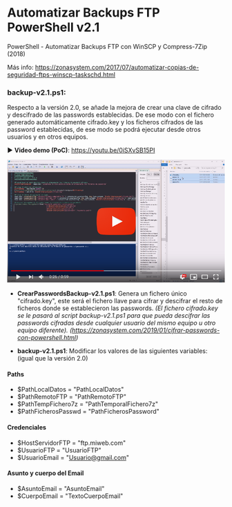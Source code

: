 # Automatizar Backups FTP PowerShell v2.1
PowerShell - Automatizar Backups FTP con WinSCP y Compress-7Zip (2018)

Más info: https://zonasystem.com/2017/07/automatizar-copias-de-seguridad-ftps-winscp-taskschd.html

### backup-v2.1.ps1: 

Respecto a la versión 2.0, se añade la mejora de crear una clave de cifrado y descifrado de las passwords establecidas. De ese modo con el fichero generado automáticamente cifrado.key y los ficheros cifrados de las password establecidas, de ese modo se podrá ejecutar desde otros usuarios y en otros equipos.

▶ **Video demo (PoC)**: https://youtu.be/0iSXvSB15PI
<p align="center">
<a href="https://youtu.be/0iSXvSB15PI" target="_blank"><img src="https://raw.githubusercontent.com/adrianlois/Automatizar-Backups-FTP-PowerShell/master/screenshots/powershell-ftp-backup-cifrado-passwords-keyfile-v2.1-videodemo.png" 
alt="powershell-ftp-cifrado-passwords-keyfile-backup-v2.1-videodemo" width="650" /></a>
</p>

- **CrearPasswordsBackup-v2.1.ps1**: Genera un fichero único "cifrado.key", este será el fichero llave para cifrar y descifrar el resto de ficheros donde se establecieron las passwords. *(El fichero cifrado.key se le pasará al script backup-v2.1.ps1 para que pueda descifrar las passwords cifradas desde cualquier usuario del mismo equipo u otro equipo diferente).*
*(https://zonasystem.com/2019/01/cifrar-passwords-con-powershell.html)*

- **backup-v2.1.ps1**: Modificar los valores de las siguientes variables: (igual que la versión 2.0)

#### Paths
- $PathLocalDatos = "PathLocalDatos"
- $PathRemotoFTP = "PathRemotoFTP"
- $PathTempFichero7z = "PathTemporalFichero7z"
- $PathFicherosPasswd = "PathFicherosPassword"

#### Credenciales
- $HostServidorFTP = "ftp.miweb.com"
- $UsuarioFTP = "UsuarioFTP"
- $UsuarioEmail = "Usuario@gmail.com" 

#### Asunto y cuerpo del Email
- $AsuntoEmail = "AsuntoEmail"
- $CuerpoEmail = "TextoCuerpoEmail"
